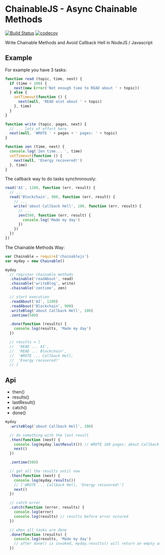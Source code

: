 # ChainableJS - Async Chainable Methods

[![Build Status](https://travis-ci.org/laittg/chainablejs.svg?branch=master)](https://travis-ci.org/laittg/chainablejs) [![codecov](https://codecov.io/gh/laittg/chainablejs/branch/master/graph/badge.svg)](https://codecov.io/gh/laittg/chainablejs)

Write Chainable Methods and Avoid Callback Hell in NodeJS / Javascript

## Example

For example you have 3 tasks:

```javascript
function read (topic, time, next) {
  if (time < 100) {
    next(new Error('Not enough time to READ about ' + topic))
  } else {
    setTimeout(function () {
      next(null, 'READ alot about ' + topic)
    }, time)
  }
}

function write (topic, pages, next) {
  // ... lots of effort here
  next(null, 'WROTE ' + pages + ' pages: ' + topic)
}

function zen (time, next) {
  console.log('Zen time... ', time)
  setTimeout(function () {
    next(null, 'Energy recovered!')
  }, time)
}
```

The callback way to do tasks synchronously:

```javascript
read('AI', 1200, function (err, result) {
  // ...
  read('Blockchain', 900, function (err, result) {
    // ...
    write('about Callback Hell', 100, function (err, result) {
      // ...
      zen(500, function (err, result) {
        console.log('Made my day')
      })
    })
  })
})
```

The Chainable Methods Way:

```javascript
var Chainable = require('chainablejs')
var myday = new Chainable()

myday
  // register chainable methods
  .chainable('readAbout', read)
  .chainable('writeBlog', write)
  .chainable('zentime', zen)

  // start execution
  .readAbout('AI', 1200)
  .readAbout('Blockchain', 900)
  .writeBlog('about Callback Hell', 100)
  .zentime(500)

  .done(function (results) {
    console.log(results, 'Made my day')
  })

  // results = [
  //  'READ ... AI',
  //  'READ ... Blockchain',
  //  'WROTE ... Callback Hell,
  //  'Energy recovered!'
  // ]
```

## Api

- then()
- results()
- lastResult()
- catch()
- done()

```javascript
myday
  .writeBlog('about Callback Hell', 100)

  // do something with the last result
  .then(function (next) {
    console.log(myday.lastResult()) // WROTE 100 pages: about Callback Hell
    next()
  })

  .zentime(500)

  // get all the results until now
  .then(function (next) {
    console.log(myday.results())
    // ['WROTE ... Callback Hell, 'Energy recovered!']
    next()
  })

  // catch error
  .catch(function (error, results) {
    console.log(error)
    console.log(results) // results before error occured
  })

  // when all tasks are done
  .done(function (results) {
    console.log(results, 'Made my day')
    // after done() is invoked, myday.results() will return an empty array
  })
```
